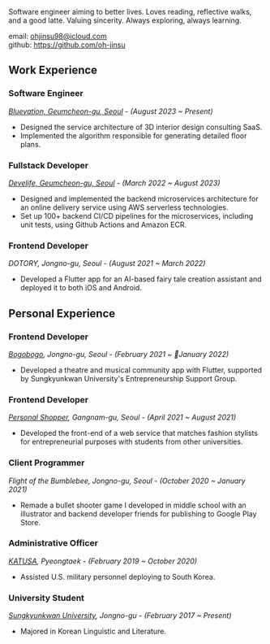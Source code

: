 Software engineer aiming to better lives. Loves reading, reflective walks, and a good latte. Valuing sincerity. Always exploring, always learning.

email: <a href="mailto:ohjinsu98@icloud.com">ohjinsu98@icloud.com</a>  
github: <a href="https://github.com/oh-jinsu" target="_blank" rel="noreferrer">https://github.com/oh-jinsu</a>

## Work Experience

### Software Engineer

<i>[Bluevation, Geumcheon-gu, Seoul](https://bluevation.com) - (August 2023 ~ Present)</i>

-   Designed the service architecture of 3D interior design consulting SaaS.
-   Implemented the algorithm responsible for generating detailed floor plans.

### Fullstack Developer

<i>[Develife, Geumcheon-gu, Seoul](https://develife.kr) - (March 2022 ~ August 2023)</i>

-   Designed and implemented the backend microservices architecture for an online delivery service using AWS serverless technologies.
-   Set up 100+ backend CI/CD pipelines for the microservices, including unit tests, using Github Actions and Amazon ECR.

### Frontend Developer

<i>DOTORY, Jongno-gu, Seoul - (August 2021 ~ March 2022)</i>

-   Developed a Flutter app for an AI-based fairy tale creation assistant and deployed it to both iOS and Android.

## Personal Experience

### Frontend Developer

<i>[Bogobogo](https://play.google.com/store/apps/details?id=com.curiouser.bogobogo&hl=ko&gl=US), Jongno-gu, Seoul - (February 2021 ~ January 2022)</i>

- Developed a theatre and musical community app with Flutter, supported by Sungkyunkwan University's Entrepreneurship Support Group.

### Frontend Developer

<i>[Personal Shopper](http://personalshoppers.com/), Gangnam-gu, Seoul - (April 2021 ~ August 2021)</i>

- Developed the front-end of a web service that matches fashion stylists for entrepreneurial purposes with students from other universities.

### Client Programmer

<i>Flight of the Bumblebee, Jongno-gu, Seoul - (October 2020 ~ January 2021)</i>

- Remade a bullet shooter game I developed in middle school with an illustrator and backend developer friends for publishing to Google Play Store.

### Administrative Officer

<i>[KATUSA](https://8tharmy.korea.army.mil/site/about/katusa-soldier-program.asp), Pyeongtaek - (February 2019 ~ October 2020)</i>

- Assisted U.S. military personnel deploying to South Korea.

### University Student

<i>[Sungkyunkwan University](https://www.skku.edu/skku/index.do), Jongno-gu - (February 2017 ~ Present)</i>

- Majored in Korean Linguistic and Literature.
